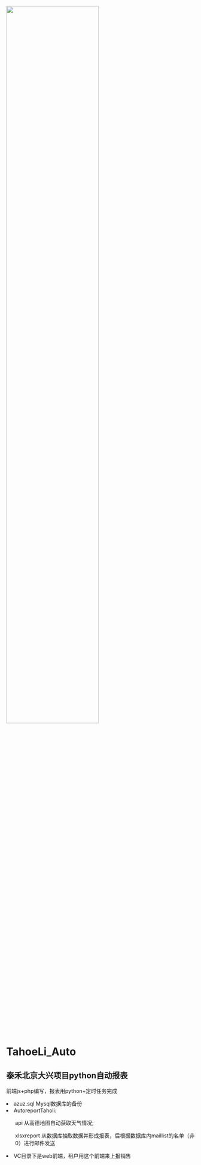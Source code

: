 <img style="width:70%" src="https://imgs.soufunimg.com/news/2017_11/29/house/1511940412715_000.jpg"></img>
# TahoeLi_Auto
<h2>泰禾北京大兴项目python自动报表</h2>
<p>前端js+php编写，报表用python+定时任务完成</p>

<li>azuz.sql Mysql数据库的备份</li>
<li>AutoreportTaholi:</li>
  <ul>api 从高德地图自动获取天气情况;</ul>
  <ul>xlsxreport 从数据库抽取数据并形成报表，后根据数据库内maillist的名单（非0）进行邮件发送</ul>
<li>VC目录下是web前端，租户用这个前端来上报销售</li>
 
